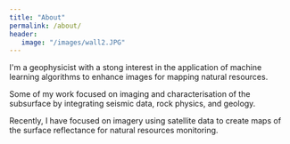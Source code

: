 ```yaml
---
title: "About"
permalink: /about/
header:
   image: "/images/wall2.JPG"
---
```


I'm a geophysicist with a stong interest in the application of machine learning algorithms to enhance images for mapping natural resources.

Some of my work focused on imaging and characterisation of the subsurface by integrating seismic data, rock physics, and geology.

Recently, I have focused on imagery using satellite data to create maps of the surface reflectance for natural resources monitoring.


